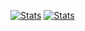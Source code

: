 [![Stats](https://github-readme-stats.vercel.app/api?username=BlakeFernandes&show_icons=true)](https://github.com/anuraghazra/github-readme-stats)
[![Stats](https://github-readme-stats.vercel.app/api/wakatime?username=BlakeF14&custom_title=All%20Time%20Stats)](https://github.com/anuraghazra/github-readme-stats)
